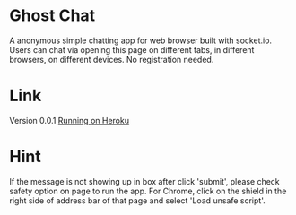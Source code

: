 # Ghost Chat
A anonymous simple chatting app for web browser built with socket.io.
Users can chat via opening this page on different tabs, in different browsers, on different devices.
No registration needed. 
# Link
Version 0.0.1 
[Running on Heroku](http://ghostchat.herokuapp.com/)
# Hint
If the message is not showing up in box after click 'submit', please check safety option on page to run the app.
For Chrome, click on the shield in the right side of address bar of that page and select 'Load unsafe script'.
